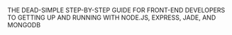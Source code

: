 THE DEAD-SIMPLE STEP-BY-STEP GUIDE FOR FRONT-END DEVELOPERS TO GETTING UP AND RUNNING WITH NODE.JS, EXPRESS, JADE, AND MONGODB